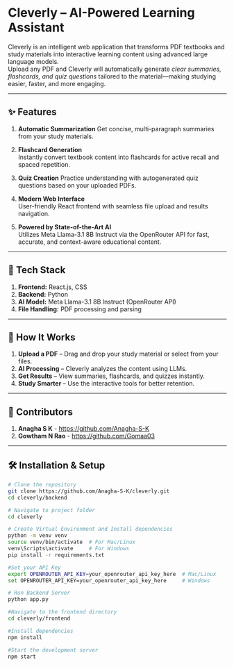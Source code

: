 #  Cleverly – AI-Powered Learning Assistant

Cleverly is an intelligent web application that transforms PDF textbooks and study materials into interactive learning content using advanced large language models.  
Upload any PDF and Cleverly will automatically generate *clear summaries, flashcards, and quiz questions* tailored to the material—making studying easier, faster, and more engaging.

---

## ✨ Features

1. **Automatic Summarization** 
  Get concise, multi-paragraph summaries from your study materials.

2. **Flashcard Generation**  
  Instantly convert textbook content into flashcards for active recall and spaced repetition.

3. **Quiz Creation** 
  Practice understanding with autogenerated quiz questions based on your uploaded PDFs.

4. **Modern Web Interface**  
  User-friendly React frontend with seamless file upload and results navigation.

5. **Powered by State-of-the-Art AI**  
  Utilizes Meta Llama-3.1 8B Instruct via the OpenRouter API for fast, accurate, and context-aware educational content.

---

## 🚀 Tech Stack

1. **Frontend:** React.js, CSS  
2. **Backend:** Python  
3. **AI Model:** Meta Llama-3.1 8B Instruct (OpenRouter API)  
4. **File Handling:** PDF processing and parsing  

---

## 📂 How It Works

1. **Upload a PDF** – Drag and drop your study material or select from your files.
2. **AI Processing** – Cleverly analyzes the content using LLMs.
3. **Get Results** – View summaries, flashcards, and quizzes instantly.
4. **Study Smarter** – Use the interactive tools for better retention.

   
---
## 👥 Contributors

1. **Anagha S K** - https://github.com/Anagha-S-K
2. **Gowtham N Rao** - https://github.com/Gomaa03

---

## 🛠 Installation & Setup

```bash
# Clone the repository
git clone https://github.com/Anagha-S-K/cleverly.git
cd cleverly/backend

# Navigate to project folder
cd cleverly

# Create Virtual Environment and Install dependencies
python -m venv venv
source venv/bin/activate  # For Mac/Linux
venv\Scripts\activate     # For Windows
pip install -r requirements.txt

#Set your API Key
export OPENROUTER_API_KEY=your_openrouter_api_key_here  # Mac/Linux
set OPENROUTER_API_KEY=your_openrouter_api_key_here     # Windows

# Run Backend Server
python app.py

#Navigate to the frontend directory
cd cleverly/frontend

#Install dependencies
npm install

#Start the development server
npm start
